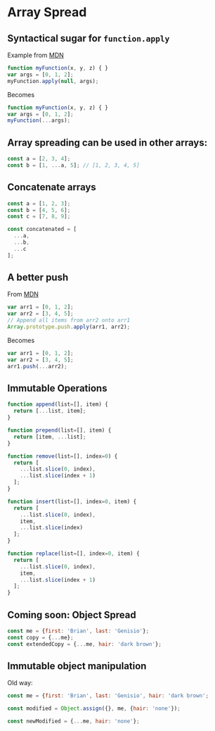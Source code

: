 # Array Spread

## Syntactical sugar for `function.apply`
Example from [MDN](https://developer.mozilla.org/en-US/docs/Web/JavaScript/Reference/Operators/Spread_operator)

```javascript
function myFunction(x, y, z) { }
var args = [0, 1, 2];
myFunction.apply(null, args);
```

Becomes

```javascript
function myFunction(x, y, z) { }
var args = [0, 1, 2];
myFunction(...args);
```

## Array spreading can be used in other arrays:
```javascript
const a = [2, 3, 4];
const b = [1, ...a, 5]; // [1, 2, 3, 4, 5]
```

## Concatenate arrays
```javascript
const a = [1, 2, 3];
const b = [4, 5, 6];
const c = [7, 8, 9];

const concatenated = [
  ...a,
  ...b,
  ...c
];
```
## A better push
From [MDN](https://developer.mozilla.org/en-US/docs/Web/JavaScript/Reference/Operators/Spread_operator)
```javascript
var arr1 = [0, 1, 2];
var arr2 = [3, 4, 5];
// Append all items from arr2 onto arr1
Array.prototype.push.apply(arr1, arr2);
```

Becomes
```javascript
var arr1 = [0, 1, 2];
var arr2 = [3, 4, 5];
arr1.push(...arr2);
```

## Immutable Operations
```javascript
function append(list=[], item) {
  return [...list, item];
}

function prepend(list=[], item) {
  return [item, ...list];
}

function remove(list=[], index=0) {
  return [
    ...list.slice(0, index),
    ...list.slice(index + 1)
  ];
}

function insert(list=[], index=0, item) {
  return [
    ...list.slice(0, index),
    item,
    ...list.slice(index)
  ];
}

function replace(list=[], index=0, item) {
  return [
    ...list.slice(0, index),
    item,
    ...list.slice(index + 1)
  ];
}
```

## Coming soon: Object Spread
```javascript
const me = {first: 'Brian', last: 'Genisio'};
const copy = {...me};
const extendedCopy = {...me, hair: 'dark brown'};
```

## Immutable object manipulation
Old way:
```javascript
const me = {first: 'Brian', last: 'Genisio', hair: 'dark brown';

const modified = Object.assign({}, me, {hair: 'none'});

const newModified = {...me, hair: 'none'};
```
